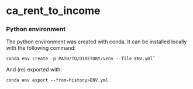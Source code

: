 # ca_rent_to_income

### Python environment

The python environment was created with conda. It can be installed locally with the following command:

```
conda env create -p PATH/TO/DIRETORY/venv --file ENV.yml`
```

And (re) exported with:

```
conda env export --from-history>ENV.yml
```

